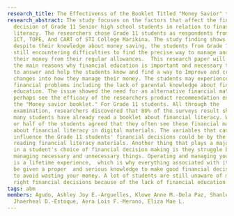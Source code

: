 ```yaml
---
research_title: The Effectivenss of the Booklet Titled "Money Savior" to Grade 11 Students at STI College Marikina
research_abstract: The study focuses on the factors that affect the financial
  decision of Grade 11 Senior high school students in relation to financial
  literacy. The researchers chose Grade 11 students as respondents from ABM,
  ICT, TOPE, And CART of STI College Marikina. The study finding shows that
  despite their knowledge about money saving, the students from Grade 11 are
  still encountering difficulties to find the precise way to manage and budget
  their money from their regular allowances.  This research paper will focus on
  the main reasons why financial education is important and necessary to be able
  to answer and help the students know and find a way to Improve and create
  changes into how they manage their money. The students may experience various
  financial problems including the lack of parental knowledge about financial
  education. The issue showed the need for an alternative financial material to
  perhaps see the efficacy of the researchers product recommendation entitled
  the "Money savior booklet." For Grade 11 students. All through the
  examination, researchers discovered that 80% of the surveys result shows how
  many students have already read a booklet about financial literacy. While 60%
  or half of the students agreed that they often see these financial materials
  about financial literacy in digital materials. The variables that can help 
  influence the Grade 11 students' financial decisions could be by the help of
  reading financial literacy materials. Another thing that plays a major impact
  in a student's choice of financial decision making is they struggle between
  managing necessary and unnecessary things. Operating and managing your money
  is a lifetime experience,  which is why everything associated with it should
  be given a proper  and serious knowledge to make good financial decisions and
  to avoid wasting your money. A lot of students are still unaware of making the
  right financial decisions because of the lack of financial education.
tags: abm
members: Agudo, Ashley Joy E.-Arguelles, Klowe Anne M.-Dela Paz, Shanlee
  Jhaerheal D.-Estoque, Aera Lois F.-Merano, Eliza Mae L.
---
```

